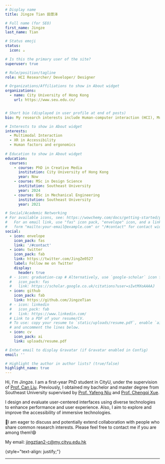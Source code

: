 ```yaml
---
# Display name
title: Jingze Tian 田景泽

# Full name (for SEO)
first_name: Jingze
last_name: Tian

# Status emoji
status:
  icon: ☕️

# Is this the primary user of the site?
superuser: true

# Role/position/tagline
role: HCI Researcher/ Developer/ Designer 

# Organizations/Affiliations to show in About widget
organizations:
  - name: City University of Hong Kong
    url: https://www.seu.edu.cn/


# Short bio (displayed in user profile at end of posts)
bio: My research interests include Human-computer interaction (HCI), Multimodal Interaction, XR in Accessibility, Human factors and ergonomics.

# Interests to show in About widget
interests:
  - Multimodal Interaction
  - XR in Accessibility
  - Human factors and ergonomics
  
# Education to show in About widget
education:
  courses:
    - course: PhD in Creative Media
      institution: City University of Hong Kong
      year: Now
    - course: MSc in Design Science
      institution: Southeast University
      year: 2024
    - course: BSc in Mechanical Engineering
      institution: Southeast University
      year: 2021

# Social/Academic Networking
# For available icons, see: https://wowchemy.com/docs/getting-started/page-builder/#icons
#   For an email link, use "fas" icon pack, "envelope" icon, and a link in the
#   form "mailto:your-email@example.com" or "/#contact" for contact widget.
social:
  - icon: envelope
    icon_pack: fas
    link: '/#contact'
  - icon: twitter
    icon_pack: fab
    link: https://twitter.com/JingZe0527
    label: Follow me on Twitter
    display:
      header: true
  # - icon: graduation-cap # Alternatively, use `google-scholar` icon from `ai` icon pack
  #   icon_pack: fas
  #   link: https://scholar.google.co.uk/citations?user=sIwtMXoAAAAJ
  - icon: github
    icon_pack: fab
    link: https://github.com/JingzeTian
  # - icon: linkedin
  #   icon_pack: fab
  #   link: https://www.linkedin.com/
  # Link to a PDF of your resume/CV.
  # To use: copy your resume to `static/uploads/resume.pdf`, enable `ai` icons in `params.yaml`,
  # and uncomment the lines below.
  - icon: cv
    icon_pack: ai
    link: uploads/resume.pdf

# Enter email to display Gravatar (if Gravatar enabled in Config)
email: ''

# Highlight the author in author lists? (true/false)
highlight_name: true
---
```


Hi, I'm Jingze. I am a first-year PhD student in CityU, under the supervision of [Prof. Can Liu](https://sweb.cityu.edu.hk/canliu/index.html). Previously, I obtained my bachelor and master degree from Southeast University supervised by [Prof. Yafeng Niu](https://me.seu.edu.cn/nyf_31777/list.htm) and [Prof. Chengqi Xue](https://me.seu.edu.cn/xcq/list.htm).


<!-- Hi, I'm Jingze. I am a third-year graduate student in the Department of Industrial Design at Southeast University, under the supervision of [Prof. Yafeng Niu](https://me.seu.edu.cn/nyf_31777/list.htm) and [Prof. Chengqi Xue](https://me.seu.edu.cn/xcq/list.htm). I hold a bachelor's degree in Mechanical Engineering from Southeast University. 

🚩I will complete my master's degree in June 2024 and am currently pursuing a **Ph.D. opportunity (2024 fall)**! -->

I design and evaluate user-centered interfaces using diverse technologies to enhance performance and user experience. Also, I aim to explore and improve the accessibility of immersive technologies. 

🚩I am eager to discuss and potentially extend collaboration with people who share common research interests. Please feel free to contact me if you are among them!:smile:

My email: jingztian2-c@my.cityu.edu.hk

{style="text-align: justify;"}

---
